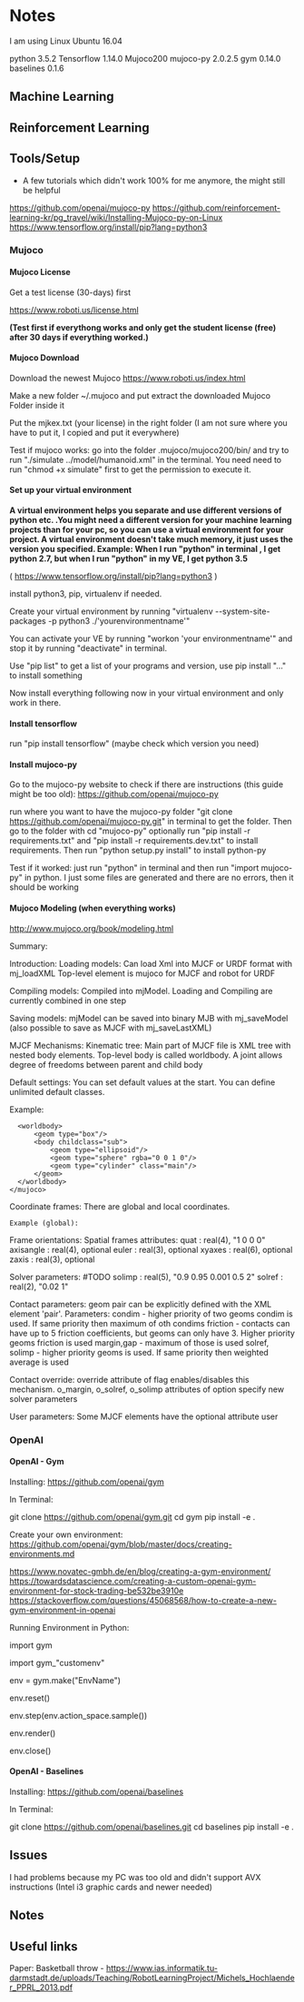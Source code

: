 # Notes

I am using Linux Ubuntu 16.04

python 3.5.2
Tensorflow 1.14.0
Mujoco200
mujoco-py 2.0.2.5
gym 0.14.0
baselines 0.1.6





## Machine Learning









## Reinforcement Learning
















## Tools/Setup

- A few tutorials which didn't work 100% for me anymore, the might still be helpful

https://github.com/openai/mujoco-py
https://github.com/reinforcement-learning-kr/pg_travel/wiki/Installing-Mujoco-py-on-Linux
https://www.tensorflow.org/install/pip?lang=python3




### Mujoco

#### Mujoco License

Get a test license (30-days) first

https://www.roboti.us/license.html

**(Test first if everythong works and only get the student license (free) after 30 days if everything worked.)**


#### Mujoco Download

Download the newest Mujoco https://www.roboti.us/index.html

Make a new folder ~/.mujoco and put extract the downloaded Mujoco Folder inside it

Put the mjkex.txt (your license) in the right folder (I am not sure where you have to put it, I copied and put it everywhere)

Test if mujoco works: go into the folder .mujoco/mujoco200/bin/ and try to run "./simulate ../model/humanoid.xml" in the terminal. 
You need need to run "chmod +x simulate" first to get the permission to execute it.

#### Set up your virtual environment

**A virtual environment helps you separate and use different versions of python etc. .You might need a different version for your machine learning projects than for your pc, so you can use a virtual environment for your project. A virtual environment doesn't take much memory, it just uses the version you specified. 
Example: When I run "python" in terminal , I get python 2.7, but when I run "python" in my VE, I get python 3.5**


( https://www.tensorflow.org/install/pip?lang=python3 )

install python3, pip, virtualenv if needed.

Create your virtual environment by running "virtualenv --system-site-packages -p python3 ./'yourenvironmentname'"

You can activate your VE by running "workon 'your environmentname'" and stop it by running "deactivate" in terminal.

Use "pip list" to get a list of your programs and version, use pip install "..." to install something

Now install everything following now in your virtual environment and only work in there.


#### Install tensorflow

run "pip install tensorflow" (maybe check which version you need)


#### Install mujoco-py

Go to the mujoco-py website to check if there are instructions (this guide might be too old):
https://github.com/openai/mujoco-py

run where you want to have the mujoco-py folder "git clone https://github.com/openai/mujoco-py.git" in terminal to get the folder.
Then go to the folder with cd "mujoco-py"
optionally run "pip install -r requirements.txt" and "pip install -r requirements.dev.txt" to install requirements.
Then run "python setup.py install" to install python-py

Test if it worked: just run "python" in terminal and then run "import mujoco-py" in python. I just some files are generated and there are no errors, then it should be working




#### Mujoco Modeling (when everything works) 

http://www.mujoco.org/book/modeling.html

Summary:

Introduction:
 Loading models: 
   Can load Xml into MJCF or URDF format with mj_loadXML
   Top-level element is mujoco for MJCF and robot for URDF
   
 Compiling models: 
   Compiled into mjModel. Loading and Compiling are currently combined in one step

 Saving models:
   mjModel can be saved into binary MJB with mj_saveModel
   (also possible to save as MJCF with mj_saveLastXML)
   
   
MJCF Mechanisms:
 Kinematic tree:
   Main part of MJCF file is XML tree with nested body elements.
   Top-level body is called worldbody.
   A joint allows degree of freedoms between parent and child body
   
 Default settings:
   You can set default values at the start.
   You can define unlimited default classes.
   
   Example: 
     <mujoco>
      <default class="main">
          <geom rgba="1 0 0 1"/>
          <default class="sub">
              <geom rgba="0 1 0 1"/>
          </default>
      </default>

      <worldbody>
          <geom type="box"/>
          <body childclass="sub">
              <geom type="ellipsoid"/>
              <geom type="sphere" rgba="0 0 1 0"/>
              <geom type="cylinder" class="main"/>
          </geom>
      </worldbody>
    </mujoco>
 
 
  Coordinate frames: 
    There are global and local coordinates.
    
    Example (global):
   <body>
      <geom type="box" pos="1 0 0" size="0.5 0.5 0.5"/>
   </body>
   
   
  Frame orientations:
    Spatial frames attributes:
      quat : real(4), "1 0 0 0"
      axisangle : real(4), optional
      euler : real(3), optional
      xyaxes : real(6), optional
      zaxis : real(3), optional

  Solver parameters:
     #TODO
     solimp : real(5), "0.9 0.95 0.001 0.5 2"
     solref : real(2), "0.02 1"

  Contact parameters:
     geom pair can be explicitly defined with the XML element 'pair'.
     Parameters:
        condim - higher priority of two geoms condim is used. If same priority then maximum of oth condims
        friction - contacts can have up to 5 friction coefficients, but geoms can only have 3. Higher priority geoms friction is used
        margin,gap - maximum of those is used
        solref, solimp - higher priority geoms is used. If same priority then weighted average is used
        
  Contact override:
     override attribute of flag enables/disables this mechanism.
     o_margin, o_solref, o_solimp attributes of option specify new solver parameters
     
  User parameters:
     Some MJCF elements have the optional attribute user
        



### OpenAI



#### OpenAI - Gym
 
 Installing: https://github.com/openai/gym
 
 
 In Terminal: 
 
 git clone https://github.com/openai/gym.git
 cd gym
 pip install -e .
 
 
 
 
 Create your own environment:
 https://github.com/openai/gym/blob/master/docs/creating-environments.md
 
 https://www.novatec-gmbh.de/en/blog/creating-a-gym-environment/
 https://towardsdatascience.com/creating-a-custom-openai-gym-environment-for-stock-trading-be532be3910e
 https://stackoverflow.com/questions/45068568/how-to-create-a-new-gym-environment-in-openai


 Running Environment in Python:
 
 import gym
 
 
 import gym_"customenv"
 
 
 env = gym.make("EnvName")
 

 env.reset()
 
 
 env.step(env.action_space.sample())
 
 
 env.render()
 
 
 env.close()
 
 
 
 
 



#### OpenAI - Baselines

Installing: https://github.com/openai/baselines


 In Terminal: 
 
 git clone https://github.com/openai/baselines.git
 cd baselines
 pip install -e .






## Issues

I had problems because my PC was too old and didn't support AVX instructions (Intel i3 graphic cards and newer needed)


## Notes


## Useful links

Paper: Basketball throw - https://www.ias.informatik.tu-darmstadt.de/uploads/Teaching/RobotLearningProject/Michels_Hochlaender_PPRL_2013.pdf



